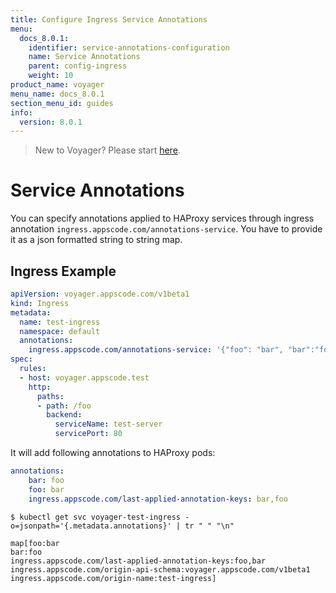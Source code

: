 ```yaml
---
title: Configure Ingress Service Annotations
menu:
  docs_8.0.1:
    identifier: service-annotations-configuration
    name: Service Annotations
    parent: config-ingress
    weight: 10
product_name: voyager
menu_name: docs_8.0.1
section_menu_id: guides
info:
  version: 8.0.1
---
```


> New to Voyager? Please start [here](/docs/8.0.1/concepts/overview).

# Service Annotations

You can specify annotations applied to HAProxy services through ingress annotation `ingress.appscode.com/annotations-service`. You have to provide it as a json formatted string to string map.

## Ingress Example

```yaml
apiVersion: voyager.appscode.com/v1beta1
kind: Ingress
metadata:
  name: test-ingress
  namespace: default
  annotations:
    ingress.appscode.com/annotations-service: '{"foo": "bar", "bar":"foo"}'
spec:
  rules:
  - host: voyager.appscode.test
    http:
      paths:
      - path: /foo
        backend:
          serviceName: test-server
          servicePort: 80
```

It will add following annotations to HAProxy pods:

```yaml
annotations:
    bar: foo
    foo: bar
    ingress.appscode.com/last-applied-annotation-keys: bar,foo
```

```console
$ kubectl get svc voyager-test-ingress -o=jsonpath='{.metadata.annotations}' | tr " " "\n"

map[foo:bar
bar:foo
ingress.appscode.com/last-applied-annotation-keys:foo,bar
ingress.appscode.com/origin-api-schema:voyager.appscode.com/v1beta1
ingress.appscode.com/origin-name:test-ingress]
```